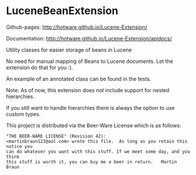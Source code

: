 LuceneBeanExtension
===================

Github-pages:
http://hotware.github.io/Lucene-Extension/

Documentation:
http://hotware.github.io/Lucene-Extension/apidocs/

Utility classes for easier storage of beans in Lucene

No need for manual mapping of Beans to Lucene documents.
Let the extension do that for you :).

An example of an annotated class can be found in the tests.

Note: As of now, this extension does _not_ include support for nested hierarchies.

If you still want to handle hierarchies there is always the option to use custom types.

This project is distributed via the Beer-Ware License which is as follows:

	"THE BEER-WARE LICENSE" (Revision 42):
	<martinbraun123@aol.com> wrote this file.  As long as you retain this notice you
	can do whatever you want with this stuff. If we meet some day, and you think
	this stuff is worth it, you can buy me a beer in return.   Martin Braun
